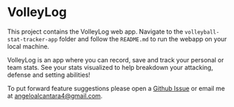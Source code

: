 # VolleyLog
This project contains the VolleyLog web app. Navigate to the `volleyball-stat-tracker-app` folder and follow the `README.md` to run the webapp on your local machine.

VolleyLog is an app where you can record, save and track your personal or team stats. See your stats visualized to help breakdown your attacking, defense and setting abilities!

To put forward feature suggestions please open a [Github Issue](https://github.com/Angelo4/Volleyball-Stat-Tracker/issues) or email me at angeloalcantara4@gmail.com. 
